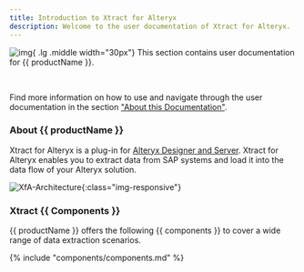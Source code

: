 ```yaml
---
title: Introduction to Xtract for Alteryx
description: Welcome to the user documentation of Xtract for Alteryx.
---
```


![img](site:assets/images/logos/theo-thumbs.png){ .lg .middle width="30px"} This section contains user documentation for {{ productName }}.

 <br>

Find more information on how to use and navigate through the user documentation in the section ["About this Documentation"](about-this-documentation.md). 


### About {{ productName }}

Xtract for Alteryx is a plug-in for [Alteryx Designer and Server](https://www.alteryx.com). 
Xtract for Alteryx enables you to extract data from SAP systems and load it into the data flow of your Alteryx solution.

![XfA-Architecture](../assets/images/documentation/introduction/xfa/Xtract_for_Alteryx.png){:class="img-responsive"}

### Xtract {{ Components }}

{{ productName }} offers the following {{ components }} to cover a wide range of data extraction scenarios.


{% include "components/components.md" %}

